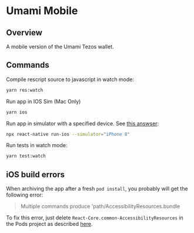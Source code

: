 # Umami Mobile

## Overview

A mobile version of the Umami Tezos wallet.

## Commands

Compile rescript source to javascript in watch mode:

```sh
yarn res:watch
```

Run app in IOS Sim (Mac Only)

```sh
yarn ios
```

Run app in simulator with a specified device. See [this answser](https://stackoverflow.com/a/37329896/6797267):

```sh
npx react-native run-ios --simulator="iPhone 8"
```

Run tests in watch mode:

```sh
yarn test:watch
```

## iOS build errors

When archiving the app after a fresh `pod install`, you probably will get the following error:

> Multiple commands produce 'path/AccessibilityResources.bundle

To fix this error, just delete `React-Core.common-AccessibilityResources` in the Pods project as described [here](https://stackoverflow.com/a/65083990/6797267).
